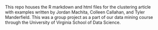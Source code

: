 This repo houses the R markdown and html files for the clustering article with examples written by Jordan Machita, Colleen Callahan, and Tyler Manderfield. This was a group project as a part of our data mining course through the University of Virginia School of Data Science.
